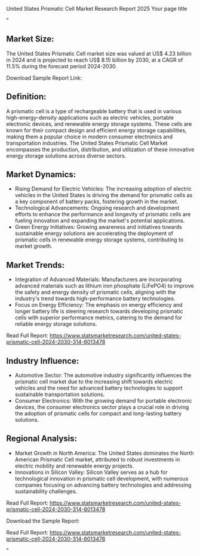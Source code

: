 United States Prismatic Cell Market Research Report 2025 Your page title

"<html>

<h2>Market Size:</h2>
<p>The United States Prismatic Cell market size was valued at US$ 4.23 billion in 2024 and is projected to reach US$ 8.15 billion by 2030, at a CAGR of 11.5% during the forecast period 2024-2030.</p>
<p>Download Sample Report Link: <a href=''></a></p>

<h2>Definition:</h2>
<p>A prismatic cell is a type of rechargeable battery that is used in various high-energy-density applications such as electric vehicles, portable electronic devices, and renewable energy storage systems. These cells are known for their compact design and efficient energy storage capabilities, making them a popular choice in modern consumer electronics and transportation industries. The United States Prismatic Cell Market encompasses the production, distribution, and utilization of these innovative energy storage solutions across diverse sectors.</p>

<h2>Market Dynamics:</h2>
<ul>
<li>Rising Demand for Electric Vehicles: The increasing adoption of electric vehicles in the United States is driving the demand for prismatic cells as a key component of battery packs, fostering growth in the market.</li>
<li>Technological Advancements: Ongoing research and development efforts to enhance the performance and longevity of prismatic cells are fueling innovation and expanding the market's potential applications.</li>
<li>Green Energy Initiatives: Growing awareness and initiatives towards sustainable energy solutions are accelerating the deployment of prismatic cells in renewable energy storage systems, contributing to market growth.</li>
</ul>

<h2>Market Trends:</h2>
<ul>
<li>Integration of Advanced Materials: Manufacturers are incorporating advanced materials such as lithium iron phosphate (LiFePO4) to improve the safety and energy density of prismatic cells, aligning with the industry's trend towards high-performance battery technologies.</li>
<li>Focus on Energy Efficiency: The emphasis on energy efficiency and longer battery life is steering research towards developing prismatic cells with superior performance metrics, catering to the demand for reliable energy storage solutions.</li>
</ul>
<p>Read Full Report: <a href='https://www.statsmarketresearch.com/united-states-prismatic-cell-2024-2030-314-8013478'>https://www.statsmarketresearch.com/united-states-prismatic-cell-2024-2030-314-8013478</a></p>

<h2>Industry Influence:</h2>
<ul>
<li>Automotive Sector: The automotive industry significantly influences the prismatic cell market due to the increasing shift towards electric vehicles and the need for advanced battery technologies to support sustainable transportation solutions.</li>
<li>Consumer Electronics: With the growing demand for portable electronic devices, the consumer electronics sector plays a crucial role in driving the adoption of prismatic cells for compact and long-lasting battery solutions.</li>
</ul>

<h2>Regional Analysis:</h2>
<ul>
<li>Market Growth in North America: The United States dominates the North American Prismatic Cell market, attributed to robust investments in electric mobility and renewable energy projects.</li>
<li>Innovations in Silicon Valley: Silicon Valley serves as a hub for technological innovation in prismatic cell development, with numerous companies focusing on advancing battery technologies and addressing sustainability challenges.</li>
</ul>
<p>Read Full Report: <a href='https://www.statsmarketresearch.com/united-states-prismatic-cell-2024-2030-314-8013478'>https://www.statsmarketresearch.com/united-states-prismatic-cell-2024-2030-314-8013478</a></p>

<p>Download the Sample Report: <a href=''></a></p>

<p>Read Full Report: <a href='https://www.statsmarketresearch.com/united-states-prismatic-cell-2024-2030-314-8013478'>https://www.statsmarketresearch.com/united-states-prismatic-cell-2024-2030-314-8013478</a></p>

</html>"
